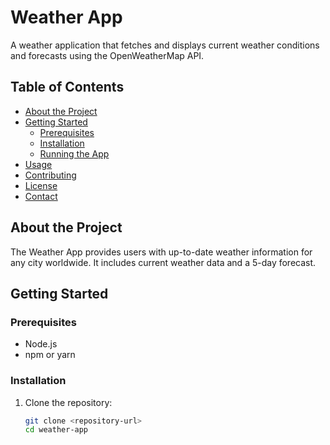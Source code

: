 # Weather App

A weather application that fetches and displays current weather conditions and forecasts using the OpenWeatherMap API.

## Table of Contents

- [About the Project](#about-the-project)
- [Getting Started](#getting-started)
  - [Prerequisites](#prerequisites)
  - [Installation](#installation)
  - [Running the App](#running-the-app)
- [Usage](#usage)
- [Contributing](#contributing)
- [License](#license)
- [Contact](#contact)

## About the Project

The Weather App provides users with up-to-date weather information for any city worldwide. It includes current weather data and a 5-day forecast.

## Getting Started

### Prerequisites

- Node.js
- npm or yarn

### Installation

1. Clone the repository:
   ```bash
   git clone <repository-url>
   cd weather-app
